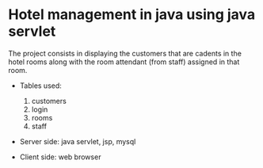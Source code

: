 # Hotel management in java using java servlet

The project consists in displaying the customers that are cadents in the hotel rooms along with the room attendant (from staff) assigned in that room.<br/>
- Tables used:
  1. customers
  2. login
  3. rooms
  4. staff

- Server side: java servlet, jsp, mysql
- Client side: web browser
